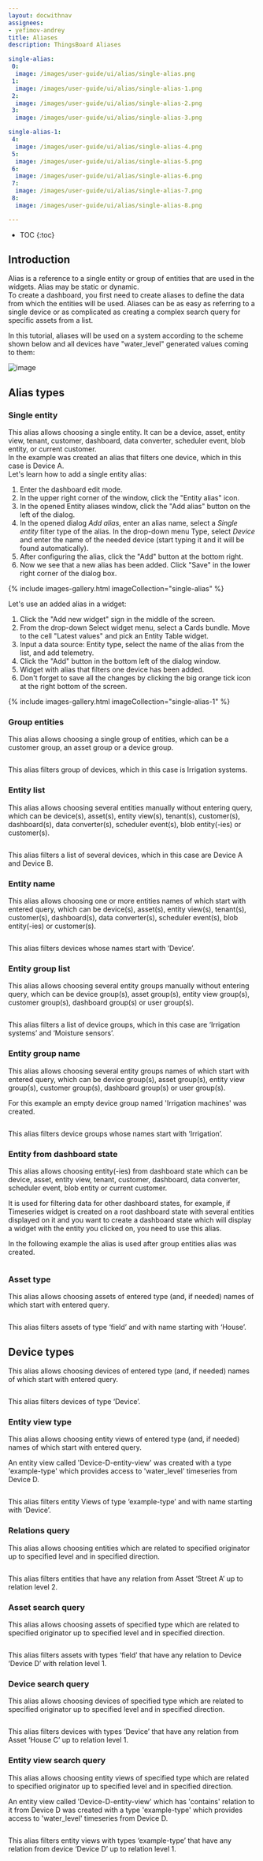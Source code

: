 ```yaml
---
layout: docwithnav
assignees:
- yefimov-andrey
title: Aliases
description: ThingsBoard Aliases

single-alias:
 0:
  image: /images/user-guide/ui/alias/single-alias.png
 1:
  image: /images/user-guide/ui/alias/single-alias-1.png
 2:
  image: /images/user-guide/ui/alias/single-alias-2.png
 3:
  image: /images/user-guide/ui/alias/single-alias-3.png

single-alias-1:
 4:
  image: /images/user-guide/ui/alias/single-alias-4.png
 5:
  image: /images/user-guide/ui/alias/single-alias-5.png
 6:
  image: /images/user-guide/ui/alias/single-alias-6.png
 7:
  image: /images/user-guide/ui/alias/single-alias-7.png
 8:
  image: /images/user-guide/ui/alias/single-alias-8.png

---
```


* TOC
{:toc}

## Introduction

Alias is a reference to a single entity or group of entities that are used in the widgets. Alias may be static or dynamic.  
To create a dashboard, you first need to create aliases to define the data from which the entities will be used. 
Aliases can be as easy as referring to a single device or as complicated as creating a complex search query for 
specific assets from a list. 

In this tutorial, aliases will be used on a system according to the scheme shown below and all devices have "water_level" generated values coming to them:

![image](/images/user-guide/ui/alias-scheme.png)


## Alias types

### Single entity

This alias allows choosing a single entity. It can be a device, asset, entity view, tenant, customer, dashboard, 
data converter, scheduler event, blob entity, or current customer.  
In the example was created an alias that filters one device, which in this case is Device A.  
Let's learn how to add a single entity alias:

1. Enter the dashboard edit mode.
2. In the upper right corner of the window, click the "Entity alias" icon.
3. In the opened Entity aliases window, click the "Add alias" button on the left of the dialog.
4. In the opened dialog _Add alias_, enter an alias name, select a _Single entity_ filter type of the alias.
In the drop-down menu Type, select _Device_ and enter the name of the needed device (start typing it and it will be found automatically).
5. After configuring the alias, click the "Add" button at the bottom right. 
6. Now we see that a new alias has been added. Click "Save" in the lower right corner of the dialog box. 

{% include images-gallery.html imageCollection="single-alias" %}

Let's use an added alias in a widget:

1. Click the "Add new widget" sign in the middle of the screen.
2. From the drop-down Select widget menu, select a Cards bundle. Move to the cell "Latest values" and pick an Entity Table widget.
3. Input a data source: Entity type, select the name of the alias from the list, and add telemetry.
4. Click the "Add" button in the bottom left of the dialog window.
5. Widget with alias that filters one device has been added.
6. Don't forget to save all the changes by clicking the big orange tick icon at the right bottom of the screen.

{% include images-gallery.html imageCollection="single-alias-1" %}

### Group entities

This alias allows choosing a single group of entities, which can be a customer group, an asset group or a device group.

<img data-gifffer="/images/user-guide/ui/group-entity-alias.gif" />

This alias filters group of devices, which in this case is Irrigation systems.

### Entity list

This alias allows choosing several entities manually without entering query, which can be device(s), asset(s), entity 
view(s), tenant(s), customer(s), dashboard(s), data converter(s), scheduler event(s), blob entity(-ies) or customer(s).

<img data-gifffer="/images/user-guide/ui/entity-list-alias.gif" />

This alias filters a list of several devices, which in this case are Device A and Device B.

### Entity name

This alias allows choosing one or more entities names of which start with entered query, which can be device(s), 
asset(s), entity view(s), tenant(s), customer(s), dashboard(s), data converter(s), scheduler event(s), blob entity(-ies)
 or customer(s).
 
<img data-gifffer="/images/user-guide/ui/entity-name-alias.gif" />

 This alias filters devices whose names start with ‘Device’.
 
### Entity group list

This alias allows choosing several entity groups manually without entering query, which can be device group(s), 
asset group(s), entity view group(s), customer group(s), dashboard group(s) or user group(s). 

<img data-gifffer="/images/user-guide/ui/entity-group-list-alias.gif" />
 
 This alias filters a list of device groups, which in this case are ‘Irrigation systems’ and ‘Moisture sensors’.
 
### Entity group name

This alias allows choosing several entity groups names of which start with entered query, which can be device group(s),
asset group(s), entity view group(s), customer group(s), dashboard group(s) or user group(s). 

For this example an empty device group named 'Irrigation machines' was created.

<img data-gifffer="/images/user-guide/ui/entity-group-name-alias.gif" />
 
 This alias filters device groups whose names start with ‘Irrigation’.
 
### Entity from dashboard state
This alias allows choosing entity(-ies) from dashboard state which can be device, asset, entity view, tenant, customer,
 dashboard, data converter, scheduler event, blob entity or current customer. 
  
It is used for filtering data for other dashboard states, for example, if Timeseries widget is created on a 
root dashboard state with several entities displayed on it and you want to create a dashboard state which will display
a widget with the entity you clicked on, you need to use this alias. 
 
 In the following example the alias is used after group entities alias was created.
 
 <img data-gifffer="/images/user-guide/ui/entity-dashboard-state-alias.gif" />

### Asset type

This alias allows choosing assets of entered type (and, if needed) names of which start with entered query.

 <img data-gifffer="/images/user-guide/ui/asset-type-alias.gif" />
 
 This alias filters assets of type ‘field’ and with name starting with ‘House’.
 
## Device types

This alias allows choosing devices of entered type (and, if needed) names of which start with entered query.

 <img data-gifffer="/images/user-guide/ui/device-type-alias.gif" />
 
 This alias filters devices of type ‘Device’.
 
### Entity view type

This alias allows choosing entity views of entered type (and, if needed) names of which start with entered query.

An entity view called 'Device-D-entity-view' was created with a type 'example-type' which provides access to
 'water_level' timeseries from Device D.

 <img data-gifffer="/images/user-guide/ui/entity-view-type-alias.gif" />
 
This alias filters entity Views of type ‘example-type’ and with name starting with ‘Device’.

### Relations query

This alias allows choosing entities which are related to specified originator up to specified level and in specified 
direction.

 <img data-gifffer="/images/user-guide/ui/relations-query-alias.gif" />

This alias filters entities that have any relation from Asset ‘Street A’ up to relation level 2.

### Asset search query

This alias allows choosing assets of specified type which are related to specified originator up to specified level and
in specified direction.

 <img data-gifffer="/images/user-guide/ui/Asset-search-query-alias.gif" />

This alias filters assets with types ‘field’ that have any relation to Device ‘Device D’ with relation level 1.

### Device search query

This alias allows choosing devices of specified type which are related to specified originator up to specified level
and in specified direction. 

 <img data-gifffer="/images/user-guide/ui/Device-search-query-alias.gif" />

This alias filters devices with types ‘Device’ that have any relation from Asset ‘House C’ up to relation level 1.

### Entity view search query

This alias allows choosing entity views of specified type which are related to specified originator up to specified
level and in specified direction.

An entity view called 'Device-D-entity-view' which has 'contains' relation to it from Device D was created with a type
 'example-type' which provides access to 'water_level' timeseries from Device D.

 <img data-gifffer="/images/user-guide/ui/entity-view-type-search-query-alias.gif" />
 
This alias filters entity views with types ‘example-type’ that have any relation from device ‘Device D’ up to
relation level 1.

